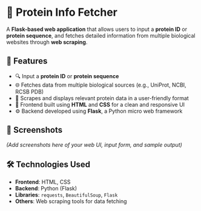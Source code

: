 # 🧬 Protein Info Fetcher

A **Flask-based web application** that allows users to input a **protein ID** or **protein sequence**, and fetches detailed information from multiple biological websites through **web scraping**.

## 🚀 Features

- 🔍 Input a **protein ID** or **protein sequence**
- 🌐 Fetches data from multiple biological sources (e.g., UniProt, NCBI, RCSB PDB)
- 🧪 Scrapes and displays relevant protein data in a user-friendly format
- 🎨 Frontend built using **HTML** and **CSS** for a clean and responsive UI
- ⚙️ Backend developed using **Flask**, a Python micro web framework

## 📸 Screenshots

*(Add screenshots here of your web UI, input form, and sample output)*

## 🛠️ Technologies Used

- **Frontend**: HTML, CSS
- **Backend**: Python (Flask)
- **Libraries**: `requests`, `BeautifulSoup`, `Flask`
- **Others**: Web scraping tools for data fetching

